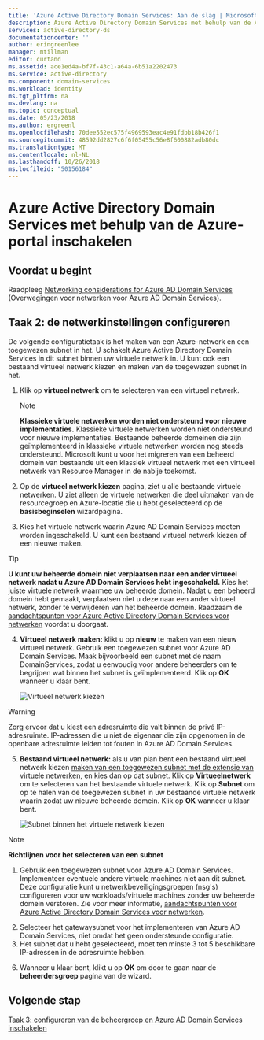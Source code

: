```yaml
---
title: 'Azure Active Directory Domain Services: Aan de slag | Microsoft Docs'
description: Azure Active Directory Domain Services met behulp van de Azure-portal inschakelen
services: active-directory-ds
documentationcenter: ''
author: eringreenlee
manager: mtillman
editor: curtand
ms.assetid: ace1ed4a-bf7f-43c1-a64a-6b51a2202473
ms.service: active-directory
ms.component: domain-services
ms.workload: identity
ms.tgt_pltfrm: na
ms.devlang: na
ms.topic: conceptual
ms.date: 05/23/2018
ms.author: ergreenl
ms.openlocfilehash: 70dee552ec575f4969593eac4e91fdbb18b426f1
ms.sourcegitcommit: 48592dd2827c6f6f05455c56e8f600882adb80dc
ms.translationtype: MT
ms.contentlocale: nl-NL
ms.lasthandoff: 10/26/2018
ms.locfileid: "50156184"
---
```

# <a name="enable-azure-active-directory-domain-services-using-the-azure-portal"></a>Azure Active Directory Domain Services met behulp van de Azure-portal inschakelen


## <a name="before-you-begin"></a>Voordat u begint
Raadpleeg [Networking considerations for Azure AD Domain Services](active-directory-ds-networking.md) (Overwegingen voor netwerken voor Azure AD Domain Services).


## <a name="task-2-configure-network-settings"></a>Taak 2: de netwerkinstellingen configureren
De volgende configuratietaak is het maken van een Azure-netwerk en een toegewezen subnet in het. U schakelt Azure Active Directory Domain Services in dit subnet binnen uw virtuele netwerk in. U kunt ook een bestaand virtueel netwerk kiezen en maken van de toegewezen subnet in het.

1. Klik op **virtueel netwerk** om te selecteren van een virtueel netwerk.
    > [!NOTE]
    > **Klassieke virtuele netwerken worden niet ondersteund voor nieuwe implementaties.** Klassieke virtuele netwerken worden niet ondersteund voor nieuwe implementaties. Bestaande beheerde domeinen die zijn geïmplementeerd in klassieke virtuele netwerken worden nog steeds ondersteund. Microsoft kunt u voor het migreren van een beheerd domein van bestaande uit een klassiek virtueel netwerk met een virtueel netwerk van Resource Manager in de nabije toekomst.
    >

2. Op de **virtueel netwerk kiezen** pagina, ziet u alle bestaande virtuele netwerken. U ziet alleen de virtuele netwerken die deel uitmaken van de resourcegroep en Azure-locatie die u hebt geselecteerd op de **basisbeginselen** wizardpagina.
3. Kies het virtuele netwerk waarin Azure AD Domain Services moeten worden ingeschakeld. U kunt een bestaand virtueel netwerk kiezen of een nieuwe maken.

  > [!TIP]
  > **U kunt uw beheerde domein niet verplaatsen naar een ander virtueel netwerk nadat u Azure AD Domain Services hebt ingeschakeld.** Kies het juiste virtuele netwerk waarmee uw beheerde domein. Nadat u een beheerd domein hebt gemaakt, verplaatsen niet u deze naar een ander virtueel netwerk, zonder te verwijderen van het beheerde domein. Raadzaam de [aandachtspunten voor Azure Active Directory Domain Services voor netwerken](active-directory-ds-networking.md) voordat u doorgaat.  
  >

4. **Virtueel netwerk maken:** klikt u op **nieuw** te maken van een nieuw virtueel netwerk. Gebruik een toegewezen subnet voor Azure AD Domain Services. Maak bijvoorbeeld een subnet met de naam DomainServices, zodat u eenvoudig voor andere beheerders om te begrijpen wat binnen het subnet is geïmplementeerd. Klik op **OK** wanneer u klaar bent.

    ![Virtueel netwerk kiezen](./media/getting-started/domain-services-blade-network-pick-vnet.png)

  > [!WARNING]
  > Zorg ervoor dat u kiest een adresruimte die valt binnen de privé IP-adresruimte. IP-adressen die u niet de eigenaar die zijn opgenomen in de openbare adresruimte leiden tot fouten in Azure AD Domain Services.

5. **Bestaand virtueel netwerk:** als u van plan bent een bestaand virtueel netwerk kiezen [maken van een toegewezen subnet met de extensie van virtuele netwerken](../virtual-network/virtual-network-manage-subnet.md#add-a-subnet), en kies dan op dat subnet. Klik op **Virtueelnetwerk** om te selecteren van het bestaande virtuele netwerk. Klik op **Subnet** om op te halen van de toegewezen subnet in uw bestaande virtuele netwerk waarin zodat uw nieuwe beheerde domein. Klik op **OK** wanneer u klaar bent.

    ![Subnet binnen het virtuele netwerk kiezen](./media/getting-started/domain-services-blade-network-pick-subnet.png)

  > [!NOTE]
  > **Richtlijnen voor het selecteren van een subnet**
  > 1. Gebruik een toegewezen subnet voor Azure AD Domain Services. Implementeer eventuele andere virtuele machines niet aan dit subnet. Deze configuratie kunt u netwerkbeveiligingsgroepen (nsg's) configureren voor uw workloads/virtuele machines zonder uw beheerde domein verstoren. Zie voor meer informatie, [aandachtspunten voor Azure Active Directory Domain Services voor netwerken](active-directory-ds-networking.md).
  2. Selecteer het gatewaysubnet voor het implementeren van Azure AD Domain Services, niet omdat het geen ondersteunde configuratie.
  3. Het subnet dat u hebt geselecteerd, moet ten minste 3 tot 5 beschikbare IP-adressen in de adresruimte hebben.
  >

6. Wanneer u klaar bent, klikt u op **OK** om door te gaan naar de **beheerdersgroep** pagina van de wizard.


## <a name="next-step"></a>Volgende stap
[Taak 3: configureren van de beheergroep en Azure AD Domain Services inschakelen](active-directory-ds-getting-started-admingroup.md)
